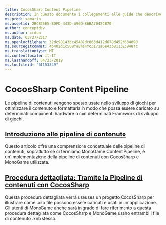 ```yaml
---
title: CocosSharp Content Pipeline
description: In questo documento i collegamenti alle guide che descrivono le pipeline di contenuti in generale e la pipeline di contenuto CocosSharp in particolare.
ms.prod: xamarin
ms.assetid: 2BC895E5-BDFD-443D-A96D-86BA7042CB70
author: conceptdev
ms.author: crdun
ms.date: 03/27/2017
ms.openlocfilehash: 32dc98143bc45482dc863d412d678d452b634890
ms.sourcegitcommit: 4b402d1c508fa84e4fc3171a6e43b811323948fc
ms.translationtype: MT
ms.contentlocale: it-IT
ms.lasthandoff: 04/23/2019
ms.locfileid: "61153349"
---
```

# <a name="cocossharp-content-pipeline"></a>CocosSharp Content Pipeline

Le pipeline di contenuti vengono spesso usate nello sviluppo di giochi per ottimizzare il contenuto e formattarla in modo che possa essere caricato su determinati componenti hardware o con determinati Framework di sviluppo di giochi.

##  <a name="introduction-to-content-pipelinesgraphics-gamescocossharpcontent-pipelineintroductionmd"></a>[Introduzione alle pipeline di contenuto](~/graphics-games/cocossharp/content-pipeline/introduction.md)

Questo articolo offre una comprensione concettuale delle pipeline di contenuti, soprattutto se ci fermiamo MonoGame Content Pipeline, è un'implementazione della pipeline di contenuti con CocosSharp e MonoGame utilizzata.

##  <a name="walkthrough--using-the-content-pipeline-with-cocossharpgraphics-gamescocossharpcontent-pipelinewalkthroughmd"></a>[Procedura dettagliata: Tramite la Pipeline di contenuti con CocosSharp](~/graphics-games/cocossharp/content-pipeline/walkthrough.md)

Questa procedura dettagliata verrà useuses un progetto CocosSharp per illustrare come .xnb file possono essere caricati e usati in un'applicazione.  Gli utenti di MonoGame anche sarà in grado di fare riferimento a questa procedura dettagliata come CocosSharp e MonoGame usano entrambi i file di contenuto .xnb stesso.  
